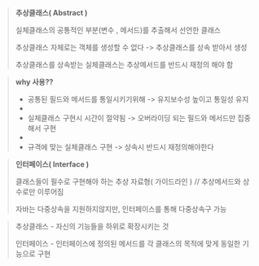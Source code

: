> **추상클래스( Abstract )**
> 
> 실체클래스의 공통적인 부분(변수 , 메서드)를 추출해서 선언한 클래스
> 
> 추상클래스 자체로는 객체를 생성할 수 없다 -> 추상클래스를 상속 받아서 생성
> 
> 추상클래스를 상속받는 실체클래스는 추상메서드를 반드시 재정의 해야 함


> **why 사용??**
>- 공통된 필드와 메서드를 통일시키기위해 -> 유지보수성 높이고 통일성 유지
>- 
>- 실체클래스 구현시 시간이 절약됨 -> 오버라이딩 되는 필드와 메서드만 집중해서 구현
>- 
>- 규격에 맞는 실체클래스 구현 -> 상속시 반드시 재정의해야한다

>**인터페이스( Interface )**
>
> 클래스들이 필수로 구현해야 하는 추상 자료형( 가이드라인 ) // 추상메서드와 상수로만 이루어짐
>
> 자바는 다중상속을 지원하지않지만, 인터페이스를 통해 다중상속구 가능

> 추상클래스 - 자신의 기능들을 하위로 확장시키는 것
> 
> 인터페이스 - 인터페이스에 정의된 메서드를 각 클래스의 목적에 맞게 동일한 기능으로 구현
